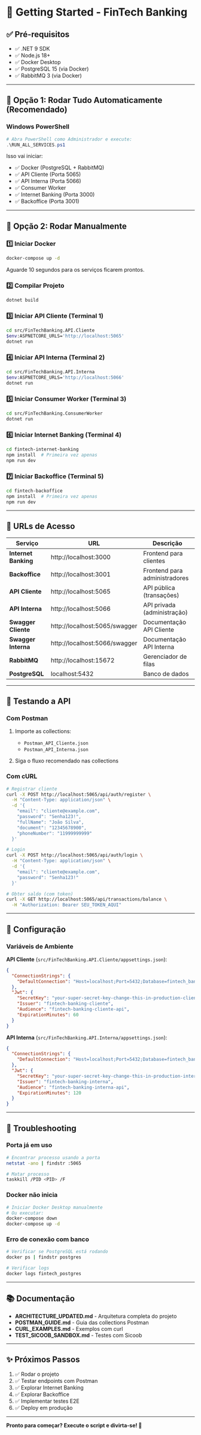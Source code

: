 # 🚀 Getting Started - FinTech Banking

## ✅ Pré-requisitos

- ✅ .NET 9 SDK
- ✅ Node.js 18+
- ✅ Docker Desktop
- ✅ PostgreSQL 15 (via Docker)
- ✅ RabbitMQ 3 (via Docker)

---

## 🎯 Opção 1: Rodar Tudo Automaticamente (Recomendado)

### Windows PowerShell

```powershell
# Abra PowerShell como Administrador e execute:
.\RUN_ALL_SERVICES.ps1
```

Isso vai iniciar:
- ✅ Docker (PostgreSQL + RabbitMQ)
- ✅ API Cliente (Porta 5065)
- ✅ API Interna (Porta 5066)
- ✅ Consumer Worker
- ✅ Internet Banking (Porta 3000)
- ✅ Backoffice (Porta 3001)

---

## 🎯 Opção 2: Rodar Manualmente

### 1️⃣ Iniciar Docker

```bash
docker-compose up -d
```

Aguarde 10 segundos para os serviços ficarem prontos.

### 2️⃣ Compilar Projeto

```bash
dotnet build
```

### 3️⃣ Iniciar API Cliente (Terminal 1)

```bash
cd src/FinTechBanking.API.Cliente
$env:ASPNETCORE_URLS='http://localhost:5065'
dotnet run
```

### 4️⃣ Iniciar API Interna (Terminal 2)

```bash
cd src/FinTechBanking.API.Interna
$env:ASPNETCORE_URLS='http://localhost:5066'
dotnet run
```

### 5️⃣ Iniciar Consumer Worker (Terminal 3)

```bash
cd src/FinTechBanking.ConsumerWorker
dotnet run
```

### 6️⃣ Iniciar Internet Banking (Terminal 4)

```bash
cd fintech-internet-banking
npm install  # Primeira vez apenas
npm run dev
```

### 7️⃣ Iniciar Backoffice (Terminal 5)

```bash
cd fintech-backoffice
npm install  # Primeira vez apenas
npm run dev
```

---

## 📍 URLs de Acesso

| Serviço | URL | Descrição |
|---------|-----|-----------|
| **Internet Banking** | http://localhost:3000 | Frontend para clientes |
| **Backoffice** | http://localhost:3001 | Frontend para administradores |
| **API Cliente** | http://localhost:5065 | API pública (transações) |
| **API Interna** | http://localhost:5066 | API privada (administração) |
| **Swagger Cliente** | http://localhost:5065/swagger | Documentação API Cliente |
| **Swagger Interna** | http://localhost:5066/swagger | Documentação API Interna |
| **RabbitMQ** | http://localhost:15672 | Gerenciador de filas |
| **PostgreSQL** | localhost:5432 | Banco de dados |

---

## 🧪 Testando a API

### Com Postman

1. Importe as collections:
   - `Postman_API_Cliente.json`
   - `Postman_API_Interna.json`

2. Siga o fluxo recomendado nas collections

### Com cURL

```bash
# Registrar cliente
curl -X POST http://localhost:5065/api/auth/register \
  -H "Content-Type: application/json" \
  -d '{
    "email": "cliente@example.com",
    "password": "Senha123!",
    "fullName": "João Silva",
    "document": "12345678900",
    "phoneNumber": "11999999999"
  }'

# Login
curl -X POST http://localhost:5065/api/auth/login \
  -H "Content-Type: application/json" \
  -d '{
    "email": "cliente@example.com",
    "password": "Senha123!"
  }'

# Obter saldo (com token)
curl -X GET http://localhost:5065/api/transactions/balance \
  -H "Authorization: Bearer SEU_TOKEN_AQUI"
```

---

## 🔧 Configuração

### Variáveis de Ambiente

**API Cliente** (`src/FinTechBanking.API.Cliente/appsettings.json`):
```json
{
  "ConnectionStrings": {
    "DefaultConnection": "Host=localhost;Port=5432;Database=fintech_banking;Username=postgres;Password=postgres"
  },
  "Jwt": {
    "SecretKey": "your-super-secret-key-change-this-in-production-cliente",
    "Issuer": "fintech-banking-cliente",
    "Audience": "fintech-banking-cliente-api",
    "ExpirationMinutes": 60
  }
}
```

**API Interna** (`src/FinTechBanking.API.Interna/appsettings.json`):
```json
{
  "ConnectionStrings": {
    "DefaultConnection": "Host=localhost;Port=5432;Database=fintech_banking;Username=postgres;Password=postgres"
  },
  "Jwt": {
    "SecretKey": "your-super-secret-key-change-this-in-production-interna",
    "Issuer": "fintech-banking-interna",
    "Audience": "fintech-banking-interna-api",
    "ExpirationMinutes": 120
  }
}
```

---

## 🐛 Troubleshooting

### Porta já em uso

```bash
# Encontrar processo usando a porta
netstat -ano | findstr :5065

# Matar processo
taskkill /PID <PID> /F
```

### Docker não inicia

```bash
# Iniciar Docker Desktop manualmente
# Ou executar:
docker-compose down
docker-compose up -d
```

### Erro de conexão com banco

```bash
# Verificar se PostgreSQL está rodando
docker ps | findstr postgres

# Verificar logs
docker logs fintech_postgres
```

---

## 📚 Documentação

- **ARCHITECTURE_UPDATED.md** - Arquitetura completa do projeto
- **POSTMAN_GUIDE.md** - Guia das collections Postman
- **CURL_EXAMPLES.md** - Exemplos com curl
- **TEST_SICOOB_SANDBOX.md** - Testes com Sicoob

---

## ✨ Próximos Passos

1. ✅ Rodar o projeto
2. ✅ Testar endpoints com Postman
3. ✅ Explorar Internet Banking
4. ✅ Explorar Backoffice
5. ✅ Implementar testes E2E
6. ✅ Deploy em produção

---

**Pronto para começar? Execute o script e divirta-se! 🎉**

